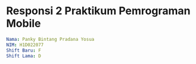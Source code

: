 # Responsi 2 Praktikum Pemrograman Mobile

```yml
Nama: Panky Bintang Pradana Yosua
NIM: H1D022077
Shift Baru: F
Shift Lama: D
```
